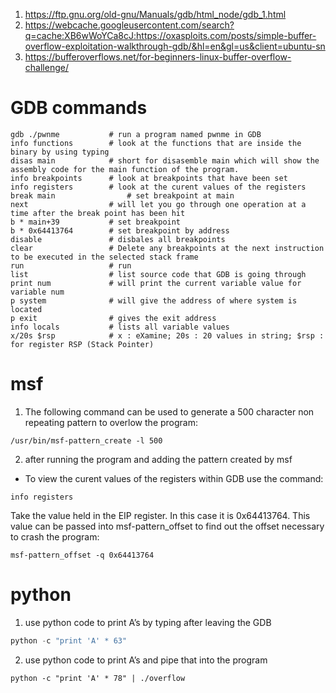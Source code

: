 1. https://ftp.gnu.org/old-gnu/Manuals/gdb/html_node/gdb_1.html
2. https://webcache.googleusercontent.com/search?q=cache:XB6wWoYCa8cJ:https://oxasploits.com/posts/simple-buffer-overflow-exploitation-walkthrough-gdb/&hl=en&gl=us&client=ubuntu-sn
3. https://bufferoverflows.net/for-beginners-linux-buffer-overflow-challenge/


# GDB commands
```
gdb ./pwnme           # run a program named pwnme in GDB 
info functions        # look at the functions that are inside the binary by using typing 
disas main            # short for disasemble main which will show the assembly code for the main function of the program.
info breakpoints      # look at breakpoints that have been set
info registers        # look at the curent values of the registers
break main                # set breakpoint at main
next                  # will let you go through one operation at a time after the break point has been hit
b * main+39           # set breakpoint 
b * 0x64413764        # set breakpoint by address
disable               # disbales all breakpoints
clear                 # Delete any breakpoints at the next instruction to be executed in the selected stack frame
run                   # run
list                  # list source code that GDB is going through
print num             # will print the current variable value for variable num
p system              # will give the address of where system is located
p exit                # gives the exit address
info locals           # lists all variable values
x/20s $rsp            # x : eXamine; 20s : 20 values in string; $rsp : for register RSP (Stack Pointer)
```

# msf
1. The following command can be used to generate a 500 character non repeating pattern to overlow the program:
```
/usr/bin/msf-pattern_create -l 500
```
2. after running the program and adding the pattern created by msf
- To view the curent values of the registers within GDB use the command:
```
info registers
```
Take the value held in the EIP register. In this case it is 0x64413764. This value can be passed into msf-pattern_offset to find out the offset necessary to crash the program:
```
msf-pattern_offset -q 0x64413764
```

# python
1. use python code to print A’s by typing after leaving the GDB
```python
python -c "print 'A' * 63"
```

2. use python code to print A’s and pipe that into the program
```
python -c "print 'A' * 78" | ./overflow
```











